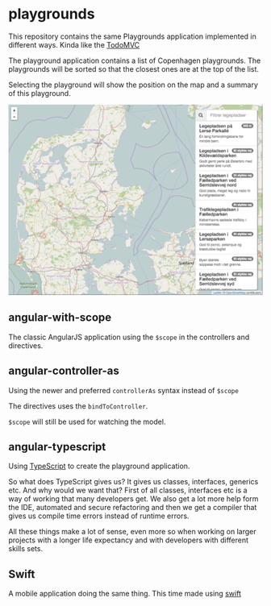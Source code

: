 # playgrounds
This repository contains the same Playgrounds application implemented in different ways. Kinda like the [TodoMVC](http://todomvc.com/)

The playground application contains a list of Copenhagen playgrounds. The playgrounds will be sorted so that the closest ones are at the top of the list.

Selecting the playground will show the position on the map and a summary of this playground.

![Playgrounds screenshot](screenshot.png)



## angular-with-scope

The classic AngularJS application using the `$scope` in the controllers and directives.

## angular-controller-as

Using the newer and preferred `controllerAs` syntax instead of `$scope`

The directives uses the `bindToController`.

`$scope` will still be used for watching the model.

## angular-typescript

Using [TypeScript](http://www.typescriptlang.org/) to create the playground application.

So what does TypeScript gives us? It gives us classes, interfaces, generics etc. And why would we want that? First of all classes, interfaces etc is a way of working that many developers get. We also get a lot more help form the IDE, automated and secure refactoring and then we get a compiler that gives us compile time errors instead of runtime errors.

All these things make a lot of sense, even more so when working on larger projects with a longer life expectancy and with developers with different skills sets.

## Swift

A mobile application doing the same thing. This time made using [swift](https://developer.apple.com/swift/)